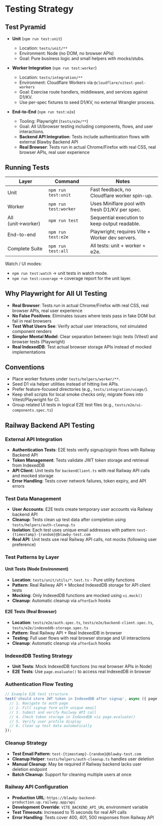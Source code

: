 # Testing Strategy

## Test Pyramid

- **Unit** (`npm run test:unit`)
  - Location: `tests/unit/**`
  - Environment: Node (no DOM, no browser APIs)
  - Goal: Pure business logic and small helpers with mocks/stubs.

- **Worker Integration** (`npm run test:worker`)
  - Location: `tests/integration/**`
  - Environment: Cloudflare Workers via `@cloudflare/vitest-pool-workers`
  - Goal: Exercise route handlers, middleware, and services against D1/KV.
  - Use per-spec fixtures to seed D1/KV, no external Wrangler process.

- **End-to-End** (`npm run test:e2e`)
  - Tooling: Playwright (`tests/e2e/**`)
  - Goal: All UI/browser testing including components, flows, and user interactions.
  - **Backend API Integration**: Tests include authentication flows with external Blawby Backend API
  - **Real Browser**: Tests run in actual Chrome/Firefox with real CSS, real browser APIs, real user experience

## Running Tests

| Layer            | Command                     | Notes                                           |
|------------------|-----------------------------|-------------------------------------------------|
| Unit             | `npm run test:unit`         | Fast feedback, no Cloudflare worker spin-up.    |
| Worker           | `npm run test:worker`       | Uses Miniflare pool with fresh D1/KV per spec.  |
| All (unit→worker) | `npm run test` | Sequential execution to keep output readable.   |
| End-to-end       | `npm run test:e2e`          | Playwright; requires Vite + Worker dev servers. |
| Complete Suite   | `npm run test:all`          | All tests: unit + worker + e2e.                 |

Watch / UI modes:

- `npm run test:watch` → unit tests in watch mode.
- `npm run test:coverage` → coverage report for the unit layer.

## Why Playwright for All UI Testing

- **Real Browser**: Tests run in actual Chrome/Firefox with real CSS, real browser APIs, real user experience
- **No False Positives**: Eliminates issues where tests pass in fake DOM but fail in real browsers
- **Test What Users See**: Verify actual user interactions, not simulated component renders
- **Simpler Mental Model**: Clear separation between logic tests (Vitest) and browser tests (Playwright)
- **Real IndexedDB**: Test actual browser storage APIs instead of mocked implementations

## Conventions

- Place worker fixtures under `tests/helpers/worker/**`.
- Seed D1 via helper utilities instead of hitting live APIs.
- Prefer feature-focused directories (e.g., `tests/integration/usage/`).
- Keep shell scripts for local smoke checks only; migrate flows into Vitest/Playwright for CI.
- Group related UI tests in logical E2E test files (e.g., `tests/e2e/ui-components.spec.ts`)

## Railway Backend API Testing

### External API Integration
- **Authentication Tests**: E2E tests verify signup/signin flows with Railway Backend API
- **Token Management**: Tests validate JWT token storage and retrieval from IndexedDB
- **API Client**: Unit tests for `backendClient.ts` with real Railway API calls and mocked storage
- **Error Handling**: Tests cover network failures, token expiry, and API errors

### Test Data Management
- **User Accounts**: E2E tests create temporary user accounts via Railway backend API
- **Cleanup**: Tests clean up test data after completion using `tests/helpers/auth-cleanup.ts`
- **Isolation**: Each test uses unique email addresses with pattern `test-{timestamp}-{random}@blawby-test.com`
- **Real API**: Unit tests use real Railway API calls, not mocks (following user preference)

### Test Patterns by Layer

#### Unit Tests (Node Environment)
- **Location**: `tests/unit/utils/*.test.ts` - Pure utility functions
- **Pattern**: Real Railway API + Mocked IndexedDB storage for API client tests
- **Mocking**: Only IndexedDB functions are mocked using `vi.mock()`
- **Cleanup**: Automatic cleanup via `afterEach` hooks

#### E2E Tests (Real Browser)
- **Location**: `tests/e2e/auth.spec.ts`, `tests/e2e/backend-client.spec.ts`, `tests/e2e/indexeddb-storage.spec.ts`
- **Pattern**: Real Railway API + Real IndexedDB in browser
- **Testing**: Full user flows with real browser storage and UI interactions
- **Cleanup**: Automatic cleanup via `afterEach` hooks

### IndexedDB Testing Strategy
- **Unit Tests**: Mock IndexedDB functions (no real browser APIs in Node)
- **E2E Tests**: Use `page.evaluate()` to access real IndexedDB in browser

### Authentication Flow Testing
```typescript
// Example E2E test structure
test('should store JWT token in IndexedDB after signup', async ({ page }) => {
  // 1. Navigate to auth page
  // 2. Fill signup form with unique email
  // 3. Submit and verify Railway API call
  // 4. Check token storage in IndexedDB via page.evaluate()
  // 5. Verify user profile display
  // 6. Clean up test data automatically
});
```

### Cleanup Strategy
- **Test Email Pattern**: `test-{timestamp}-{random}@blawby-test.com`
- **Cleanup Helper**: `tests/helpers/auth-cleanup.ts` handles user deletion
- **Manual Cleanup**: May be required if Railway backend lacks user deletion endpoint
- **Batch Cleanup**: Support for cleaning multiple users at once

### Railway API Configuration
- **Production URL**: `https://blawby-backend-production.up.railway.app/api`
- **Development Override**: `VITE_BACKEND_API_URL` environment variable
- **Test Timeouts**: Increased to 15 seconds for real API calls
- **Error Handling**: Tests cover 400, 401, 500 responses from Railway API
